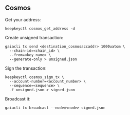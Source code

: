 ## Cosmos

Get your address:

```
keepkeyctl cosmos_get_address -d
```

Create unsigned transaction:

```
gaiacli tx send <destination_cosmosaccaddr> 1000uatom \
  --chain-id=<chain_id> \
  --from=<key_name> \
  --generate-only > unsigned.json
```

Sign the transaction:

```
keepkeyctl cosmos_sign_tx \
  --account-number=<account_number> \
  --sequence=<sequence> \
  -f unsigned.json > signed.json
```

Broadcast it:

```
gaiacli tx broadcast --node=<node> signed.json
```
